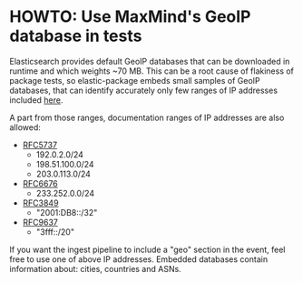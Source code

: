 # HOWTO: Use MaxMind's GeoIP database in tests

Elasticsearch provides default GeoIP databases that can be downloaded in runtime and which weights ~70 MB. This can be
a root cause of flakiness of package tests, so elastic-package embeds small samples of GeoIP databases, that can identify
accurately only few ranges of IP addresses included [here](../../internal/fields/_static/allowed_geo_ips.txt).

A part from those ranges, documentation ranges of IP addresses are also allowed:
- [RFC5737](https://datatracker.ietf.org/doc/rfc5737/)
    - 192.0.2.0/24
    - 198.51.100.0/24
    - 203.0.113.0/24
- [RFC6676](https://datatracker.ietf.org/doc/rfc6676/)
    - 233.252.0.0/24
- [RFC3849](https://datatracker.ietf.org/doc/rfc3849/)
    - "2001:DB8::/32"
- [RFC9637](https://datatracker.ietf.org/doc/rfc9637/)
    - "3fff::/20"

If you want the ingest pipeline to include a "geo" section in the event, feel free to use one of above IP addresses.
Embedded databases contain information about: cities, countries and ASNs.